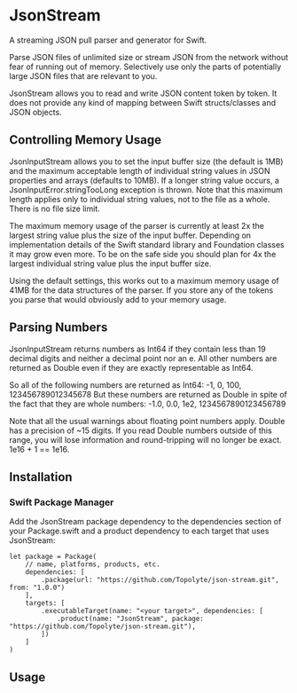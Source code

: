 # JsonStream

A streaming JSON pull parser and generator for Swift.

Parse JSON files of unlimited size or stream JSON from the network without fear of running out of memory.
Selectively use only the parts of potentially large JSON files that are relevant to you.

JsonStream allows you to read and write JSON content token by token.
It does not provide any kind of mapping between Swift structs/classes and JSON objects.

## Controlling Memory Usage

JsonInputStream allows you to set the input buffer size (the default is 1MB) and the maximum acceptable length of
individual string values in JSON properties and arrays (defaults to 10MB). If a longer string value occurs,
a JsonInputError.stringTooLong exception is thrown. Note that this maximum length applies only to individual
string values, not to the file as a whole. There is no file size limit.

The maximum memory usage of the parser is currently at least 2x the largest string value plus the size of the input buffer.
Depending on implementation details of the Swift standard library and Foundation classes it may grow even more.
To be on the safe side you should plan for 4x the largest individual string value plus the input buffer size.

Using the default settings, this works out to a maximum memory usage of 41MB for the data structures of the parser.
If you store any of the tokens you parse that would obviously add to your memory usage.

## Parsing Numbers

JsonInputStream returns numbers as Int64 if they contain less than 19 decimal digits
and neither a decimal point nor an e. All other numbers are returned as Double 
even if they are exactly representable as Int64.

So all of the following numbers are returned as Int64: -1, 0, 100, 123456789012345678
But these numbers are returned as Double in spite of the fact that they are whole
numbers: -1.0, 0.0, 1e2, 1234567890123456789

Note that all the usual warnings about floating point numbers apply. Double has
a precision of ~15 digits. If you read Double numbers outside of this range, you will lose
information and round-tripping will no longer be exact. 1e16 + 1 == 1e16.

## Installation

### Swift Package Manager

Add the JsonStream package dependency to the dependencies section of your Package.swift
and a product dependency to each target that uses JsonStream: 

```
let package = Package(
    // name, platforms, products, etc.
    dependencies: [
        .package(url: "https://github.com/Topolyte/json-stream.git", from: "1.0.0")
    ],
    targets: [
        .executableTarget(name: "<your target>", dependencies: [
            .product(name: "JsonStream", package: "https://github.com/Topolyte/json-stream.git"),
        ])
    ]
)
``` 

## Usage



